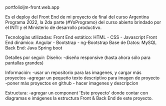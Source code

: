 portfolioljm-front.web.app

Es el deploy del Front End de mi proyecto de final del curso Argentina Programa 2022, la 2da parte (#YoProgramo) del curso abierto brindado por el INTI y el Ministerio de desarrollo productivo.

Tecnologías utilizadas:
Front End estático: HTML - CSS - Javascript
Front End dinámico: Angular - Bootstrap - ng-Bootstrap
Base de Datos: MySQL
Back End: Java Spring boot


Detalles por seguir:
Diseño: 
-diseño responsive (hasta ahora sólo para pantallas grandes)

Información: 
-usar un repositorio para las imagenes, y cargar más proyectos
-agregar un pequeño texto descriptivo para imagen de proyecto
-poner más proyectos en github - hacer imagenes y descripcion

Estructura:
-agregar un component 'Este proyecto' donde contar con diagramas e imágenes la estructura Front & Back End de este proyecto.
